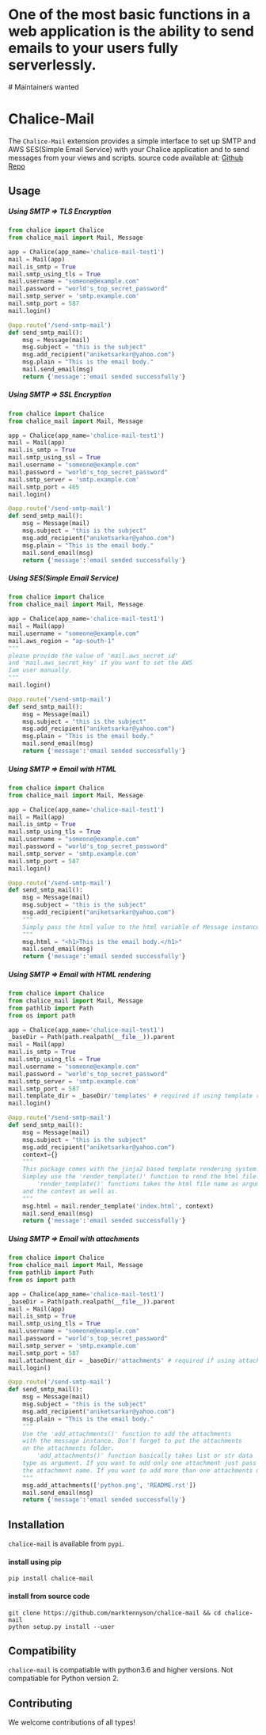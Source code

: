 <h1>One of the most basic functions in a web application is the ability to send emails to your users fully serverlessly.</h1>
# Maintainers wanted
<!-- [Apply within](https://github.com/github-tools/github/issues/539) -->

# Chalice-Mail

<!-- [![Downloads per month](https://img.shields.io/npm/dm/github-api.svg?maxAge=2592000)][npm-package]
[![Latest version](https://img.shields.io/npm/v/github-api.svg?maxAge=3600)][npm-package]
[![Gitter](https://img.shields.io/gitter/room/github-tools/github.js.svg?maxAge=2592000)][gitter]
[![Travis](https://img.shields.io/travis/github-tools/github.svg?maxAge=60)][travis-ci]
[![Codecov](https://img.shields.io/codecov/c/github/github-tools/github.svg?maxAge=2592000)][codecov] -->

The `Chalice-Mail` extension provides a simple interface to set up SMTP and AWS SES(Simple Email Service) with your Chalice application and to send messages from your views and scripts.
source code available at: <a href="https://github.com/marktennyson/chalice-mail">Github Repo</a>

## Usage
##### Using SMTP => TLS Encryption
```python
from chalice import Chalice
from chalice_mail import Mail, Message

app = Chalice(app_name='chalice-mail-test1')
mail = Mail(app)
mail.is_smtp = True
mail.smtp_using_tls = True
mail.username = "someone@example.com"
mail.password = "world's_top_secret_password"
mail.smtp_server = 'smtp.example.com'
mail.smtp_port = 587
mail.login()

@app.route('/send-smtp-mail')
def send_smtp_mail():
    msg = Message(mail)
    msg.subject = "this is the subject"
    msg.add_recipient("aniketsarkar@yahoo.com")
    msg.plain = "This is the email body."
    mail.send_email(msg)
    return {'message':'email sended successfully'}

```
##### Using SMTP => SSL Encryption
```python
from chalice import Chalice
from chalice_mail import Mail, Message

app = Chalice(app_name='chalice-mail-test1')
mail = Mail(app)
mail.is_smtp = True
mail.smtp_using_ssl = True
mail.username = "someone@example.com"
mail.password = "world's_top_secret_password"
mail.smtp_server = 'smtp.example.com'
mail.smtp_port = 465
mail.login()

@app.route('/send-smtp-mail')
def send_smtp_mail():
    msg = Message(mail)
    msg.subject = "this is the subject"
    msg.add_recipient("aniketsarkar@yahoo.com")
    msg.plain = "This is the email body."
    mail.send_email(msg)
    return {'message':'email sended successfully'}

```
##### Using SES(Simple Email Service)
```python
from chalice import Chalice
from chalice_mail import Mail, Message

app = Chalice(app_name='chalice-mail-test1')
mail = Mail(app)
mail.username = "someone@example.com"
mail.aws_region = "ap-south-1"
"""
please provide the value of 'mail.aws_secret_id' 
and 'mail.aws_secret_key' if you want to set the AWS 
Iam user manually.
"""
mail.login()

@app.route('/send-smtp-mail')
def send_smtp_mail():
    msg = Message(mail)
    msg.subject = "this is the subject"
    msg.add_recipient("aniketsarkar@yahoo.com")
    msg.plain = "This is the email body."
    mail.send_email(msg)
    return {'message':'email sended successfully'}

```
##### Using SMTP => Email with HTML
```python
from chalice import Chalice
from chalice_mail import Mail, Message

app = Chalice(app_name='chalice-mail-test1')
mail = Mail(app)
mail.is_smtp = True
mail.smtp_using_tls = True
mail.username = "someone@example.com"
mail.password = "world's_top_secret_password"
mail.smtp_server = 'smtp.example.com'
mail.smtp_port = 587
mail.login()

@app.route('/send-smtp-mail')
def send_smtp_mail():
    msg = Message(mail)
    msg.subject = "this is the subject"
    msg.add_recipient("aniketsarkar@yahoo.com")
    """ 
    Simply pass the html value to the html variable of Message instance.
    """
    msg.html = "<h1>This is the email body.</h1>"
    mail.send_email(msg)
    return {'message':'email sended successfully'}

```
##### Using SMTP => Email with HTML rendering
```python
from chalice import Chalice
from chalice_mail import Mail, Message
from pathlib import Path
from os import path

app = Chalice(app_name='chalice-mail-test1')
_baseDir = Path(path.realpath(__file__)).parent
mail = Mail(app)
mail.is_smtp = True
mail.smtp_using_tls = True
mail.username = "someone@example.com"
mail.password = "world's_top_secret_password"
mail.smtp_server = 'smtp.example.com'
mail.smtp_port = 587
mail.template_dir = _baseDir/'templates' # required if using template rendering.
mail.login()

@app.route('/send-smtp-mail')
def send_smtp_mail():
    msg = Message(mail)
    msg.subject = "this is the subject"
    msg.add_recipient("aniketsarkar@yahoo.com")
    context={}
    """
    This package comes with the jinja2 based template rendering system.
    Simpley use the 'render_template()' function to rend the html file.
        'render_template()' functions takes the html file name as arguments 
    and the context as well as.
    """
    msg.html = mail.render_template('index.html', context)
    mail.send_email(msg)
    return {'message':'email sended successfully'}

```
##### Using SMTP => Email with attachments
```python
from chalice import Chalice
from chalice_mail import Mail, Message
from pathlib import Path
from os import path

app = Chalice(app_name='chalice-mail-test1')
_baseDir = Path(path.realpath(__file__)).parent
mail = Mail(app)
mail.is_smtp = True
mail.smtp_using_tls = True
mail.username = "someone@example.com"
mail.password = "world's_top_secret_password"
mail.smtp_server = 'smtp.example.com'
mail.smtp_port = 587
mail.attachment_dir = _baseDir/'attachments' # required if using attachments.
mail.login()

@app.route('/send-smtp-mail')
def send_smtp_mail():
    msg = Message(mail)
    msg.subject = "this is the subject"
    msg.add_recipient("aniketsarkar@yahoo.com")
    msg.plain = "This is the email body."
    """
    Use the 'add_attachments()' function to add the attachments 
    with the message instance. Don't forget to put the attachments 
    on the attachments folder.
        'add_attachments()' function basically takes list or str data 
    type as argument. If you want to add only one attachment just pass 
    the attachment name. If you want to add more than one attachments use a list.
    """
    msg.add_attachments(['python.png', 'README.rst'])
    mail.send_email(msg)
    return {'message':'email sended successfully'}

```

## Installation
`chalice-mail` is available from `pypi`.
#### install using pip
```shell
pip install chalice-mail
```
#### install from source code
```shell
git clone https://github.com/marktennyson/chalice-mail && cd chalice-mail
python setup.py install --user
```

## Compatibility
`chalice-mail` is compatiable with python3.6 and higher versions.
Not compatiable for Python version 2.


## Contributing

We welcome contributions of all types!